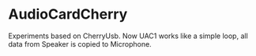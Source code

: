 # AudioCardCherry

Experiments based on CherryUsb.
Now UAC1 works like a simple loop, all data from Speaker is copied to Microphone.
